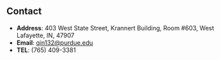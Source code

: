 
## Contact

* **Address**: 403 West State Street, Krannert Building, Room #603, West Lafayette, IN, 47907
* **Email**: qin132@purdue.edu
* **TEL**: (765) 409-3381

